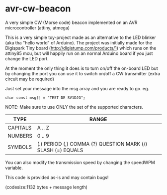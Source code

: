 # avr-cw-beacon
A very simple CW (Morse code) beacon implemented on an AVR microcontroller (attiny, atmega)

This is a very simple toy-project made as an alternative to the LED blinker (aka tha "hello world" of Arduino). 
The project was initially made for the Digispark Tiny board (http://digistump.com/products/1) which runs on the attiny85 mcu, but will happily run on an normal Arduino board if you just change the LED port.

At the moment the only thing it does is to turn on/off the on-board LED but by changing the port you can use it to switch on/off a CW transmitter (extra circuit may be required)

Just set your message into the msg array and you are ready to go. eg.
````
char const msg[] = "TEST DE SV1DJG";
````

NOTE: Make sure to use ONLY the set of the supported characters.

|TYPE | RANGE|
--------|-------
CAPITALS| A .. Z
NUMBERS | 0 .. 9
SYMBOLS | (.) PERIOD (,) COMMA (?) QUESTION MARK (/) SLASH (=) EQUALS

You can also modify the transmission speed by changing the speedWPM variable.

This code is provided as-is and may contain bugs!

(codesize:1132 bytes + message length)
